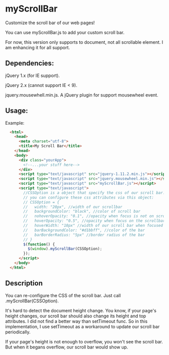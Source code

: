 # myScrollBar
Customize the scroll bar of our web pages!

You can use myScrollBar.js to add your custom scroll bar.

For now, this version only supports to document, not all scrollable element. I am enhancing it for all support.

## Dependencies:
jQuery 1.x (for IE support).

jQuery 2.x (cannot support IE < 9).

jquery.mousewhell.min.js. A jQuery plugin for support mousewheel event.

## Usage:
  Example:
```html
  <html>
    <head>
      <meta charset="utf-8">
      <title>My Scroll Bar</title>
    </head>
    <body>
      <div class="yourApp">
        <!--...your stuff here-->
      </div>
      <script type="text/javascript" src="jquery-1.11.2.min.js"></script>
      <script type="text/javascript" src="jquery.mousewheel.min.js"></script>
      <script type="text/javascript" src="myScrollBar.js"></script>
      <script type="text/javascript">
        //CSSOption is a object that specify the css of our scroll bar.
        // you can configure these css attributes via this object:
        // CSSOption = {
        //   width: "20px", //width of our scrollbar
        //   backgroundColor: "black", //color of scroll bar
        //   nohoverOpacity: "0.1", //opacity when focus is not on scrollbar
        //   hoverOpacity: "0.5", //opacity when focus on the scrollbar
        //   hoverWidth: "10px" //width of our scroll bar when focused
        //   barBackgroundColor: "#d1bbff", //color of the bar
        //   barBorderRadius: "5px" //border radius of the bar
        // }
        $(function() {
          $(window).myScrollBar(CSSOption);
        });
      </script>
    </body>
  </html>
```

## Description

You can re-configure the CSS of the scroll bar. Just call .myScrollBar(CSSOption).

It's hard to detect the document height change. You know, if your page's height changes, our scroll bar should also change its height and top attributes.  I did not find a better way than setTimeout func. So in this implementation, I use setTimeout as a workaround to update our scroll bar periodically. 

If your page's height is not enough to overflow, you won't see the scroll bar. But when it begans overflow, our scroll bar would show up.
